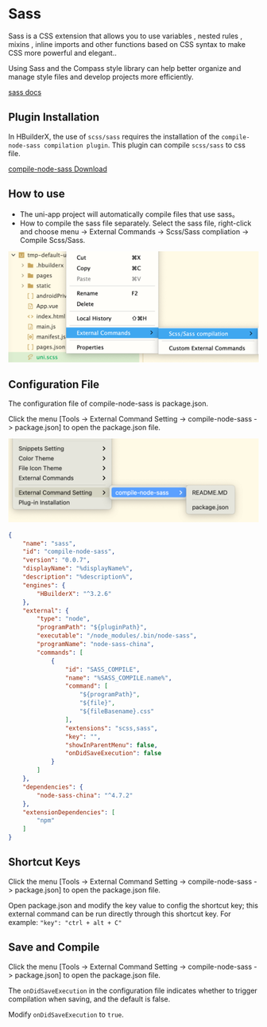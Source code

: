 # Sass

Sass is a CSS extension that allows you to use variables , nested rules , mixins , inline imports and other functions based on CSS syntax to make CSS more powerful and elegant.. 

Using Sass and the Compass style library can help better organize and manage style files and develop projects more efficiently.

[sass docs](http://en.sass.hk/docs/)

## Plugin Installation

In HBuilderX, the use of `scss/sass` requires the installation of the `compile-node-sass compilation plugin`. This plugin can compile `scss/sass` to css file.

[compile-node-sass Download](https://ext.dcloud.net.cn/plugin?id=2046)

## How to use

- The uni-app project will automatically compile files that use sass。
- How to compile the sass file separately. Select the sass file, right-click and choose menu -> External Commands -> Scss/Sass compliation -> Compile Scss/Sass.

<img src="/static/snapshots/tutorial/menu_tool/project-explorer_menu_en.png"  class="hd-img"/>

## Configuration File

The configuration file of compile-node-sass is package.json.

Click the menu [Tools -> External Command Setting -> compile-node-sass -> package.json] to open the package.json file.

<img src="/static/snapshots/tutorial/menu_tool/menu_sass_en.png"  class="hd-img"/>

```json
{
	"name": "sass",
	"id": "compile-node-sass",
	"version": "0.0.7",
	"displayName": "%displayName%",
	"description": "%description%",
	"engines": {
		"HBuilderX": "^3.2.6"
	},
	"external": {
		"type": "node",
		"programPath": "${pluginPath}",
		"executable": "/node_modules/.bin/node-sass",
		"programName": "node-sass-china",
		"commands": [
			{
				"id": "SASS_COMPILE",
				"name": "%SASS_COMPILE.name%",
				"command": [
					"${programPath}",
					"${file}",
					"${fileBasename}.css"
				],
				"extensions": "scss,sass",
				"key": "",
				"showInParentMenu": false,
				"onDidSaveExecution": false
			}
		]
	},
	"dependencies": {
		"node-sass-china": "^4.7.2"
	},
	"extensionDependencies": [
		"npm"
	]
}

```

## Shortcut Keys

Click the menu [Tools -> External Command Setting -> compile-node-sass -> package.json] to open the package.json file.

Open package.json and modify the key value to config the shortcut key; this external command can be run directly through this shortcut key. For example: `"key": "ctrl + alt + C"`
  
## Save and Compile
  
Click the menu [Tools -> External Command Setting -> compile-node-sass -> package.json] to open the package.json file.

The `onDidSaveExecution` in the configuration file indicates whether to trigger compilation when saving, and the default is false.

Modify `onDidSaveExecution` to `true`.
